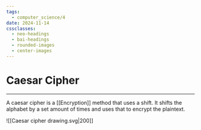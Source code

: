 ```yaml
---
tags:
  - computer_science/4
date: 2024-11-14
cssclasses:
  - neo-headings
  - bai-headings
  - rounded-images
  - center-images
---
```

# Caesar Cipher
***
A caesar cipher is a [[Encryption]] method that uses a shift. It shifts the alphabet by a set amount of times and uses that to encrypt the plaintext.

![[Caesar cipher drawing.svg|200]]